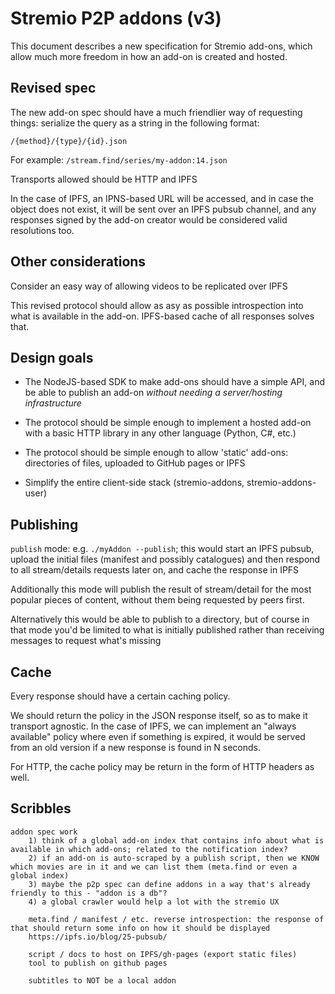 # Stremio P2P addons (v3)

This document describes a new specification for Stremio add-ons, which allow much more freedom in how an add-on is created and hosted.

## Revised spec

The new add-on spec should have a much friendlier way of requesting things: serialize the query as a string in the following format:

```
/{method}/{type}/{id}.json
```

For example: ```/stream.find/series/my-addon:14.json```

Transports allowed should be HTTP and IPFS

In the case of IPFS, an IPNS-based URL will be accessed, and in case the object does not exist, it will be sent over an IPFS pubsub channel, and any responses signed by the add-on creator would be considered valid resolutions too.


## Other considerations

Consider an easy way of allowing videos to be replicated over IPFS

This revised protocol should allow as asy as possible introspection into what is available in the add-on. IPFS-based cache of all responses solves that.



## Design goals

* The NodeJS-based SDK to make add-ons should have a simple API, and be able to publish an add-on *without needing a server/hosting infrastructure*

* The protocol should be simple enough to implement a hosted add-on with a basic HTTP library in any other language (Python, C#, etc.)

* The protocol should be simple enough to allow 'static' add-ons: directories of files, uploaded to GitHub pages or IPFS

* Simplify the entire client-side stack (stremio-addons, stremio-addons-user)



## Publishing

`publish` mode: e.g. `./myAddon --publish`; this would start an IPFS pubsub, upload the initial files (manifest and possibly catalogues) and then respond to all stream/details requests later on, and cache the response in IPFS

Additionally this mode will publish the result of stream/detail for the most popular pieces of content, without them being requested by peers first.

Alternatively this would be able to publish to a directory, but of course in that mode you'd be limited to what is initially published rather than receiving messages to request what's missing


## Cache 

Every response should have a certain caching policy.

We should return the policy in the JSON response itself, so as to make it transport agnostic. 
In the case of IPFS, we can implement an "always available" policy where even if something is expired, it would be served from an old version if a new response is found in N seconds.

For HTTP, the cache policy may be return in the form of HTTP headers as well.


## Scribbles

```
addon spec work
	1) think of a global add-on index that contains info about what is available in which add-ons; related to the notification index?
	2) if an add-on is auto-scraped by a publish script, then we KNOW which movies are in it and we can list them (meta.find or even a global index)
 	3) maybe the p2p spec can define addons in a way that's already friendly to this - "addon is a db"?
 	4) a global crawler would help a lot with the stremio UX

	meta.find / manifest / etc. reverse introspection: the response of that should return some info on how it should be displayed
	https://ipfs.io/blog/25-pubsub/

	script / docs to host on IPFS/gh-pages (export static files)
	tool to publish on github pages

	subtitles to NOT be a local addon

```


